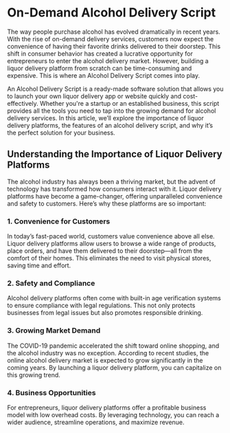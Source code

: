 # On-Demand Alcohol Delivery Script
The way people purchase alcohol has evolved dramatically in recent years. With the rise of on-demand delivery services, customers now expect the convenience of having their favorite drinks delivered to their doorstep. This shift in consumer behavior has created a lucrative opportunity for entrepreneurs to enter the alcohol delivery market. However, building a liquor delivery platform from scratch can be time-consuming and expensive. This is where an Alcohol Delivery Script comes into play.

An Alcohol Delivery Script is a ready-made software solution that allows you to launch your own liquor delivery app or website quickly and cost-effectively. Whether you're a startup or an established business, this script provides all the tools you need to tap into the growing demand for alcohol delivery services. In this article, we’ll explore the importance of liquor delivery platforms, the features of an alcohol delivery script, and why it’s the perfect solution for your business.
<h2><b>Understanding the Importance of Liquor Delivery Platforms</b></h2>
The alcohol industry has always been a thriving market, but the advent of technology has transformed how consumers interact with it. Liquor delivery platforms have become a game-changer, offering unparalleled convenience and safety to customers. Here’s why these platforms are so important:
<h3><b>1. Convenience for Customers</b></h3>
In today’s fast-paced world, customers value convenience above all else. Liquor delivery platforms allow users to browse a wide range of products, place orders, and have them delivered to their doorstep—all from the comfort of their homes. This eliminates the need to visit physical stores, saving time and effort.
<h3><b>2. Safety and Compliance</b></h3>
Alcohol delivery platforms often come with built-in age verification systems to ensure compliance with legal regulations. This not only protects businesses from legal issues but also promotes responsible drinking.
<h3><b>3. Growing Market Demand</b></h3>
The COVID-19 pandemic accelerated the shift toward online shopping, and the alcohol industry was no exception. According to recent studies, the online alcohol delivery market is expected to grow significantly in the coming years. By launching a liquor delivery platform, you can capitalize on this growing trend.
<h3><b>4. Business Opportunities</b></h3>
For entrepreneurs, liquor delivery platforms offer a profitable business model with low overhead costs. By leveraging technology, you can reach a wider audience, streamline operations, and maximize revenue.
